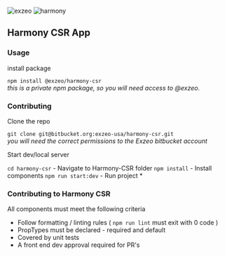 ![exzeo](assets/exzeo_logo.png)
![harmony](assets/harmony_logo.png)

## Harmony CSR App

### Usage

install package

`npm install @exzeo/harmony-csr`  
*this is a private npm package, so you will need access to @exzeo.*

### Contributing

Clone the repo

`git clone git@bitbucket.org:exzeo-usa/harmony-csr.git`  
*you will need the correct permissions to the Exzeo bitbucket account*

Start dev/local server

`cd harmony-csr`    - Navigate to Harmony-CSR folder
`npm install`       - Install components
`npm run start:dev` - Run project *

### Contributing to Harmony CSR

All components must meet the following criteria
* Follow formatting / linting rules ( `npm run lint` must exit with 0 code )
* PropTypes must be declared - required and default
* Covered by unit tests
* A front end dev approval required for PR's
